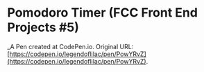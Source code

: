 # Pomodoro Timer (FCC Front End Projects #5)
 _A Pen created at CodePen.io. Original URL: [https://codepen.io/legendoflilac/pen/PowYRvZ](https://codepen.io/legendoflilac/pen/PowYRvZ).

 